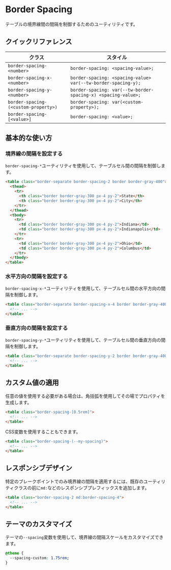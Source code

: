 # Border Spacing

テーブルの境界線間の間隔を制御するためのユーティリティです。

## クイックリファレンス

| クラス | スタイル |
|-------|---------|
| `border-spacing-<number>` | `border-spacing: <spacing-value>;` |
| `border-spacing-x-<number>` | `border-spacing: <spacing-value> var(--tw-border-spacing-y);` |
| `border-spacing-y-<number>` | `border-spacing: var(--tw-border-spacing-x) <spacing-value>;` |
| `border-spacing-(<custom-property>)` | `border-spacing: var(<custom-property>);` |
| `border-spacing-[<value>]` | `border-spacing: <value>;` |

## 基本的な使い方

### 境界線の間隔を設定する

`border-spacing-*`ユーティリティを使用して、テーブルセル間の間隔を制御します。

```html
<table class="border-separate border-spacing-2 border border-gray-400">
  <thead>
    <tr>
      <th class="border border-gray-300 px-4 py-2">State</th>
      <th class="border border-gray-300 px-4 py-2">City</th>
    </tr>
  </thead>
  <tbody>
    <tr>
      <td class="border border-gray-300 px-4 py-2">Indiana</td>
      <td class="border border-gray-300 px-4 py-2">Indianapolis</td>
    </tr>
    <tr>
      <td class="border border-gray-300 px-4 py-2">Ohio</td>
      <td class="border border-gray-300 px-4 py-2">Columbus</td>
    </tr>
  </tbody>
</table>
```

### 水平方向の間隔を設定する

`border-spacing-x-*`ユーティリティを使用して、テーブルセル間の水平方向の間隔を制御します。

```html
<table class="border-separate border-spacing-x-4 border border-gray-400">
  <!-- ... -->
</table>
```

### 垂直方向の間隔を設定する

`border-spacing-y-*`ユーティリティを使用して、テーブルセル間の垂直方向の間隔を制御します。

```html
<table class="border-separate border-spacing-y-2 border border-gray-400">
  <!-- ... -->
</table>
```

## カスタム値の適用

任意の値を使用する必要がある場合は、角括弧を使用してその場でプロパティを生成します。

```html
<table class="border-spacing-[0.5rem]">
  <!-- ... -->
</table>
```

CSS変数を使用することもできます。

```html
<table class="border-spacing-(--my-spacing)">
  <!-- ... -->
</table>
```

## レスポンシブデザイン

特定のブレークポイントでのみ境界線の間隔を適用するには、既存のユーティリティクラスの前に`md:`などのレスポンシブプレフィックスを追加します。

```html
<table class="border-spacing-2 md:border-spacing-4">
  <!-- ... -->
</table>
```

## テーマのカスタマイズ

テーマの`--spacing`変数を使用して、境界線の間隔スケールをカスタマイズできます。

```css
@theme {
  --spacing-custom: 1.75rem;
}
```
